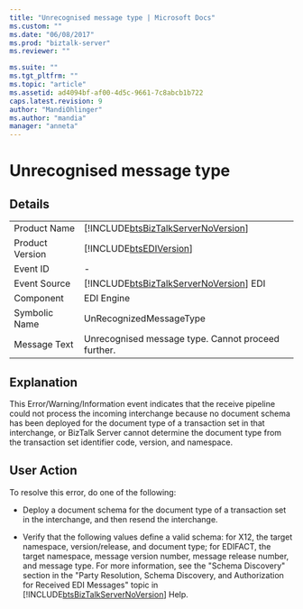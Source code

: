 ```yaml
---
title: "Unrecognised message type | Microsoft Docs"
ms.custom: ""
ms.date: "06/08/2017"
ms.prod: "biztalk-server"
ms.reviewer: ""

ms.suite: ""
ms.tgt_pltfrm: ""
ms.topic: "article"
ms.assetid: ad4094bf-af00-4d5c-9661-7c8abcb1b722
caps.latest.revision: 9
author: "MandiOhlinger"
ms.author: "mandia"
manager: "anneta"
---
```

# Unrecognised message type
## Details  

|                 |                                                                                        |
|-----------------|----------------------------------------------------------------------------------------|
|  Product Name   |   [!INCLUDE[btsBizTalkServerNoVersion](../includes/btsbiztalkservernoversion-md.md)]   |
| Product Version |               [!INCLUDE[btsEDIVersion](../includes/btsediversion-md.md)]               |
|    Event ID     |                                           -                                            |
|  Event Source   | [!INCLUDE[btsBizTalkServerNoVersion](../includes/btsbiztalkservernoversion-md.md)] EDI |
|    Component    |                                       EDI Engine                                       |
|  Symbolic Name  |                                UnRecognizedMessageType                                 |
|  Message Text   |                   Unrecognised message type. Cannot proceed further.                   |

## Explanation  
 This Error/Warning/Information event indicates that the receive pipeline could not process the incoming interchange because no document schema has been deployed for the document type of a transaction set in that interchange, or BizTalk Server cannot determine the document type from the transaction set identifier code, version, and namespace.  

## User Action  
 To resolve this error, do one of the following:  

- Deploy a document schema for the document type of a transaction set in the interchange, and then resend the interchange.  

- Verify that the following values define a valid schema: for X12, the target namespace, version/release, and document type; for EDIFACT, the target namespace, message version number, message release number, and message type. For more information, see the "Schema Discovery" section in the "Party Resolution, Schema Discovery, and Authorization for Received EDI Messages" topic in [!INCLUDE[btsBizTalkServerNoVersion](../includes/btsbiztalkservernoversion-md.md)] Help.
